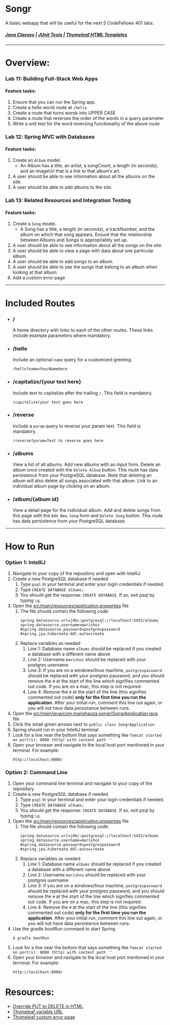 # Songr
A basic webapp that will be useful for the next 5 CodeFellows 401 labs.
##### [Java Classes](/src/main/java/com/marishaoza/songr/) | [JUnit Tests](/src/test/java/com/marishaoza/songr/) | [Thymeleaf HTML Templates](src/main/resources/templates/)

-----------
# Overview:
### Lab 11: Building Full-Stack Web Apps
#### Feature tasks:
1. Ensure that you can run the Spring app.
2. Create a hello world route at `/hello`
3. Create a route that turns words into UPPER CASE
4. Create a route that reverses the order of the words in a query parameter
5. Write a unit test for the word reversing functionality of the above route
### Lab 12: Spring MVC with Databases
#### Feature tasks:
1. Create an `Album` model.
    * An Album has a title, an artist, a songCount, a length (in seconds), and an imageUrl that is a link to that album’s art.
2. A user should be able to see information about all the albums on the site.
3. A user should be able to add albums to the site.
### Lab 13: Related Resources and Integration Testing
#### Feature tasks:
1. Create a `Song` model.
    * A Song has a title, a length (in seconds), a trackNumber, and the album on which that song appears.
Ensure that the relationship between Albums and Songs is appropriately set up.
2. A user should be able to see information about all the songs on the site.
3. A user should be able to view a page with data about one particular album.
4. A user should be able to add songs to an album.
5. A user should be able to see the songs that belong to an album when looking at that album.
6. Add a custom error page

-----------
# Included Routes
* ### /
  A home directory with links to each of the other routes. These links include example parameters where mandatory.
* ### /hello
  Include an optional `name` query for a customized greeting.
  ```
  /hello?name=YourNameHere
  ```
* ### /capitalize/{your text here}
  Include text to capitalize after the trailing `/`. This field is mandatory.
  ```
  /capitalize/your text goes here
  ```
* ### /reverse
  Include a `param` query to reverse your param text. This field is mandatory.
  ```
  /reverse?param=Text to reverse goes here
  ```
* ### /albums
  View a list of all albums. Add new albums with an input form. Delete an album once created with the `Delete Album` button. This route has data persistence from your PostgreSQL database.
  Note that deleting an album will also delete all songs associated with that album.
  Link to an individual album page by clicking on an album.

* ### /album/{album id}
  View a detail page for the individual album. Add and delete songs from this page with the `Add New Song` form and `Delete Song` button. This route has data persistence from your PostgreSQL database. 


----------
# How to Run
### Option 1: IntelliJ
1. Navigate to your copy of the repository and open with IntelliJ
2. Create a new PostgreSQL database if needed
    1. Type `psql` in your terminal and enter your login credentials if needed.
    2. Type `CREATE DATABASE albums;`
    3. You should get the response: `CREATE DATABASE`. If so, exit psql by typing `\q`. 
2. Open the [src/main/resources/application.properties](src/main/resources/application.properties) file
    1. The file should contain the following code:
        ```
        spring.datasource.url=jdbc:postgresql://localhost:5432/albums
        spring.datasource.username=marishoz
        #spring.datasource.password=postgrespassword
        #spring.jpa.hibernate.ddl-auto=create
        ```
    2. Replace variables as needed
        1. Line 1: Database name `albums` should be replaced if you created a database with a different name above
        2. Line 2: Username `marishoz` should be replaced with your postgres username
        3. Line 3: If you are on a windows/linux machine, `postgrespassword` should be replaced with your postgres password, and you should remove the `#` at the start of the line which signifies commented out code. If you are on a mac, this step is not required.
        4. Line 4: Remove the `#` at the start of the line (this signifies commented out code) __only for the first time you run the application__. After your initial run, comment this line out again, or you will not have data persistance between runs.
2. Open the [src/main/java/com.marishaoza.songr/SongrApplication.java](src/main/java/com.marishaoza.songr/SongrApplication.java) file
3. Click the small green arrows next to `public class SongrApplication`
4. Spring should run in your IntelliJ terminal
5. Look for a line near the bottom that says something like `Tomcat started on port(s): 8080 (http) with context path ''`
5. Open your browser and navigate to the local host port mentioned in your terminal. For example:
    ```
    http://localhost:8080/
    ```

### Option 2: Command Line
1. Open your command line terminal and navigate to your copy of the repository
2. Create a new PostgreSQL database if needed
    1. Type `psql` in your terminal and enter your login credentials if needed.
    2. Type `CREATE DATABASE albums;`
    3. You should get the response: `CREATE DATABASE`. If so, exit psql by typing `\q`. 
2. Open the [src/main/resources/application.properties](src/main/resources/application.properties) file
    1. The file should contain the following code:
        ```
        spring.datasource.url=jdbc:postgresql://localhost:5432/albums
        spring.datasource.username=marishoz
        #spring.datasource.password=postgrespassword
        #spring.jpa.hibernate.ddl-auto=create
        ```
    2. Replace variables as needed
        1. Line 1: Database name `albums` should be replaced if you created a database with a different name above
        2. Line 2: Username `marishoz` should be replaced with your postgres username
        3. Line 3: If you are on a windows/linux machine, `postgrespassword` should be replaced with your postgres password, and you should remove the `#` at the start of the line which signifies commented out code. If you are on a mac, this step is not required.
        4. Line 4: Remove the `#` at the start of the line (this signifies commented out code) __only for the first time you run the application__. After your initial run, comment this line out again, or you will not have data persistence between runs.
2. Use the gradle bootRun command to start Spring
    ```
    $ gradle bootRun
    ```
3. Look for a line near the bottom that says something like `Tomcat started on port(s): 8080 (http) with context path ''`
4. Open your browser and navigate to the local host port mentioned in your terminal. For example:
    ```
    http://localhost:8080/
    ```

# Resources:
* [Override PUT to DELETE in HTML](https://dev.to/moz5691/method-override-for-put-and-delete-in-html-3fp2)
* [Thymeleaf variable URL](https://www.thymeleaf.org/doc/articles/standardurlsyntax.html)
* [Thymeleaf custom error page](https://www.logicbig.com/tutorials/spring-framework/spring-boot/custom-thymeleaf-error-page.html)